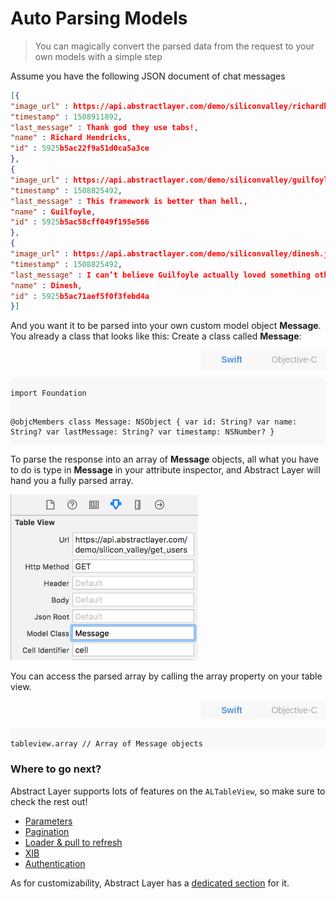 # Auto Parsing Models

> You can magically convert the parsed data from the request to your own models with a simple step

Assume you have the following JSON document of chat messages

```JSON
[{
"image_url" : https://api.abstractlayer.com/demo/siliconvalley/richardhendricks.jpg,
"timestamp" : 1508911892,
"last_message" : Thank god they use tabs!,
"name" : Richard Hendricks,
"id" : 5925b5ac22f9a51d0ca5a3ce
},
{
"image_url" : https://api.abstractlayer.com/demo/siliconvalley/guilfoyle.jpg,
"timestamp" : 1508825492,
"last_message" : This framework is better than hell.,
"name" : Guilfoyle,
"id" : 5925b5ac58cff049f195e566
},
{
"image_url" : https://api.abstractlayer.com/demo/siliconvalley/dinesh.jpg,
"timestamp" : 1508825492,
"last_message" : I can’t believe Guilfoyle actually loved something other than himself.,
"name" : Dinesh,
"id" : 5925b5ac71aef5f0f3febd4a
}]
```

And you want it to be parsed into your own custom model object **Message**.
You already a class that looks like this:
Create a class called **Message**:

<div style="height:30px;">
<button class="objcButton" onclick="showObjc()" style="font-size: 14px; width: 100px; height: 30px; float: right; border: none; outline: none; background-color: rgb(248,248,248); color: darkGray;">Objective-C</button>
<button class="swiftButton" onclick="showSwift()" style="font-size: 14px; width: 100px; height: 30px; float: right; border: none; outline: none; background-color: rgb(248,248,248); color: rgb(81,148,220); font-weight:600;">Swift</button>
</div>

<div class="swiftDIV" style="background-color:rgb(248,248,248);">
<pre><code>
import Foundation

@objcMembers
class Message: NSObject {
  var id: String?
  var name: String?
  var lastMessage: String?
  var timestamp: NSNumber?
}
</code></pre>
</div>

<div style="display:none; background-color:rgb(248,248,248);" class="objcDIV">
<pre><code>
#import <Foundation/Foundation.h>

@interface Message : NSObject
@property (nonatomic, copy) NSString *name;
@property (nonatomic, copy) NSString *lastMessage;
@property (nonatomic, copy) NSString *imageUrl;
@property (nonatomic, strong) NSDate *date;
@end
</code></pre>
</div>

To parse the response into an array of **Message** objects, all what you have to do is type in **Message** in your attribute inspector, and Abstract Layer will hand you a fully parsed array.

<img width="300" alt="Table view" src="/menu/complex/attachments/message-class.png">

You can access the parsed array by calling the array property on your table view.

<div style="height:30px;">
<button class="objcButton" onclick="showObjc()" style="font-size: 14px; width: 100px; height: 30px; float: right; border: none; outline: none; background-color: rgb(248,248,248); color: darkGray;">Objective-C</button>
<button class="swiftButton" onclick="showSwift()" style="font-size: 14px; width: 100px; height: 30px; float: right; border: none; outline: none; background-color: rgb(248,248,248); color: rgb(81,148,220); font-weight:600;">Swift</button>
</div>

<div class="swiftDIV" style="background-color:rgb(248,248,248);">
<pre><code>
tableview.array // Array of Message objects
</code></pre>
</div>


<div style="display:none; background-color:rgb(248,248,248);" class="objcDIV">
<pre><code>
self.tableview.array // Array of Message objects
</code></pre>
</div>

### Where to go next?

Abstract Layer supports lots of features on the `ALTableView`, so make sure to check the rest out!

* [Parameters](/menu/tableview/parameters)
* [Pagination](/menu/tableview/pagination)
* [Loader & pull to refresh](/menu/tableview/loader)
* [XIB](/menu/tableview/xib)
* [Authentication](/menu/tableview/authentication)

As for customizability, Abstract Layer has a [dedicated section](/menu/tableview/customcases) for it.